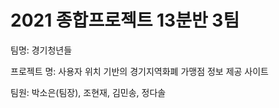 # 2021 종합프로젝트 13분반 3팀



팀명: 경기청년들

프로젝트 명: 사용자 위치 기반의 경기지역화폐 가맹점 정보 제공 사이트

팀원: 박소은(팀장), 조현재, 김민송, 정다솔
